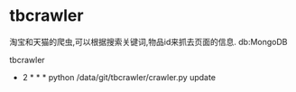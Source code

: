 tbcrawler
=============
淘宝和天猫的爬虫,可以根据搜索关键词,物品id来抓去页面的信息.
db:MongoDB

tbcrawler
* 2 * * *  python /data/git/tbcrawler/crawler.py update
